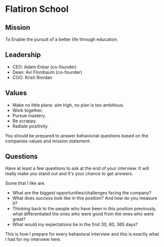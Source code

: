 # Flatiron School

## Mission

To Enable the pursuit of a better life through education.

## Leadership

- CEO: Adam Enbar (co-founder)
- Dean: Avi Flombaum (co-founder)
- COO: Kristi Riordan

## Values

- Make no little plans: aim high, no plan is too ambitious.
- Work together.
- Pursue mastery.
- Be scrappy.
- Radiate positivity.

You should be prepared to answer behaviorial questions based on the companies values and mission statement.

## Questions

Have at least a few questions to ask at the end of your interview. It will really make you stand out and it's your chance to get answers.

Some that I like are.

- What are the biggest opportunities/challenges facing the company?
- What does success look like in this position? And how do you measure it?
- Thinking back to the people who have been in this position previously, what differentiated the ones who were good from the ones who were great?
- What would my expectations be in the first 30, 60, 365 days?



This is how I prepare for every behavioral interview and this is exactly what I had for my interview here. 

